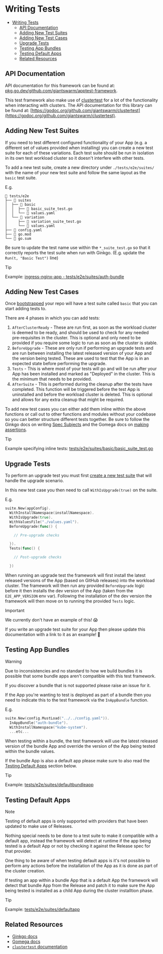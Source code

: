 # Writing Tests

- [Writing Tests](#writing-tests)
  - [API Documentation](#api-documentation)
  - [Adding New Test Suites](#adding-new-test-suites)
  - [Adding New Test Cases](#adding-new-test-cases)
  - [Upgrade Tests](#upgrade-tests)
  - [Testing App Bundles](#testing-app-bundles)
  - [Testing Default Apps](#testing-default-apps)
  - [Related Resources](#related-resources)

## API Documentation

API documentation for this framework can be found at: [pkg.go.dev/github.com/giantswarm/apptest-framework](https://pkg.go.dev/github.com/giantswarm/apptest-framework).

This test framework also make use of [clustertest](https://github.com/giantswarm/clustertest) for a lot of the functionality when interacting with clusters. The API documentation for this library can be found at: [https://godoc.org/github.com/giantswarm/clustertest](https://godoc.org/github.com/giantswarm/clustertest).

## Adding New Test Suites

If you need to test different configured functionality of your App (e.g. a different set of values provided when installing) you can create a new test suite for each of these variations. Each test suite should be run in isolation in its own test workload cluster so it doesn't interfere with other tests.

To add a new test suite, create a new directory under `./tests/e2e/suites/` with the name of your new test suite and follow the same layout as the `basic` test suite.

E.g.

```plain
📂 tests/e2e
├── 📂 suites
│  ├── 📂 basic
│  │  ├── 📄 basic_suite_test.go
│  │  └── 📄 values.yaml
│  └── 📂 variation
│     ├── 📄 variation_suite_test.go
│     └── 📄 values.yaml
├── 📄 config.yaml
├── 📄 go.mod
└── 📄 go.sum
```

Be sure to update the test name use within the `*_suite_test.go` so that it correctly reports the test suite when run with Ginkgo. (E.g. update the `Run(t, "Basic Test")` line)

> [!TIP]
> Example: [ingress-nginx-app - tests/e2e/suites/auth-bundle](https://github.com/giantswarm/ingress-nginx-app/tree/d3269ccf2e5d3cc044f9a4ea7c291c84806be75c/tests/e2e/suites/auth-bundle)

## Adding New Test Cases

Once [bootstrapped](https://github.com/giantswarm/apptest-framework#installation) your repo will have a test suite called `basic` that you can start adding tests to.

There are 4 phases in which you can add tests:

1. `AfterClusterReady` - These are run first, as soon as the workload cluster is deemed to be ready, and should be used to check for any needed pre-requisites in the cluster. This is optional and only need to be provided if you require some logic to run as soon as the cluster is stable.
1. `BeforeUpgrade` - These are only run if performing an upgrade tests and are run between installing the latest released version of your App and the version being tested. These are used to test that the App is in an expected state before performing the upgrade.
1. `Tests` - This is where most of your tests will go and will be run after your App has been installed and marked as "Deployed" in the cluster. This is the minimum that needs to be provided.
1. `AfterSuite` - This is performed during the cleanup after the tests have completed. This function will be triggered before the test App is uninstalled and before the workload cluster is deleted. This is optional and allows for any extra cleanup that might be required.

To add new test cases you can either add them inline within the above functions or call out to other functions and modules without your codebase so you can better structure different tests together. Be sure to follow the Ginkgo docs on writing [Spec Subjects](https://onsi.github.io/ginkgo/#spec-subjects-it) and the Gomega docs on [making assertions](https://onsi.github.io/gomega/#making-assertions).

> [!TIP]
> Example specifying inline tests: [tests/e2e/suites/basic/basic_suite_test.go](https://github.com/giantswarm/apptest-framework/blob/534f57426d183921e042e09cf6694ac2756d3862/tests/e2e/suites/basic/basic_suite_test.go#L80-L100)

## Upgrade Tests

To perform an upgrade test you must first [create a new test suite](#adding-new-test-suites) that will handle the upgrade scenario.

In this new test case you then need to call `WithIsUpgrade(true)` on the suite.

E.g.

```go
suite.New(appConfig).
  WithInstallNamespace(installNamespace).
  WithIsUpgrade(true).
  WithValuesFile("./values.yaml").
  BeforeUpgrade(func() {

    // Pre-upgrade checks

  }).
  Tests(func() {

    // Post-upgrade checks

  })
```

When running an upgrade test the framework will first install the latest released versions of the App (based on GitHub releases) into the workload cluster. The framework will then run any provided `BeforeUpgrade` logic before it then installs the dev version of the App (taken from the `E2E_APP_VERSION` env var). Following the installation of the dev version the framework will then move on to running the provided `Tests` logic.

> [!IMPORTANT]
> We currently don't have an example of this! 😱
>
> If you write an upgrade test suite for your App then please update this documentation with a link to it as an example! 💙

## Testing App Bundles

> [!WARNING]
> Due to inconsistencies and no standard to how we build bundles it is possible that some bundle apps aren't compatible with this test framework.
>
> If you discover a bundle that is not supported please raise an issue for it.

If the App you're wanting to test is deployed as part of a bundle then you need to indicate this to the test framework via the `InAppBundle` function.

E.g.

```go
suite.New(config.MustLoad("../../config.yaml")).
  InAppBundle("auth-bundle").
  WithInstallNamespace("kube-system").
  ...etc...
```

When testing within a bundle, the test framework will use the latest released version of the bundle App and override the version of the App being tested within the bundle values.

If the bundle App is also a default app please make sure to also read the [Testing Default Apps](#testing-default-apps) section below.

> [!TIP]
> Example: [tests/e2e/suites/defaultbundleapp](https://github.com/giantswarm/apptest-framework/blob/534f57426d183921e042e09cf6694ac2756d3862/tests/e2e/suites/defaultbundleapp/defaultbundleapp_suite_test.go)

## Testing Default Apps

> [!NOTE]
> Testing of default apps is only supported with providers that have been updated to make use of Releases.

Nothing special needs to be done to a test suite to make it compatible with a default app, instead the framework will detect at runtime if the app being tested is a default App or not by checking it against the Release spec for that provider.

One thing to be aware of when testing default apps is it's not possible to perform any actions before the installation of the App as it is done as part of the cluster creation.

If testing an app within a bundle App that is a default App the framework will detect that bundle App from the Release and patch it to make sure the App being tested is installed as a child App during the cluster installtion phase.

> [!TIP]
> Example: [tests/e2e/suites/defaultapp](https://github.com/giantswarm/apptest-framework/blob/534f57426d183921e042e09cf6694ac2756d3862/tests/e2e/suites/defaultapp/defaultapp_suite_test.go)

## Related Resources

- [Ginkgo docs](https://onsi.github.io/ginkgo/)
- [Gomega docs](https://onsi.github.io/gomega/)
- [`clustertest` documentation](https://pkg.go.dev/github.com/giantswarm/clustertest)
